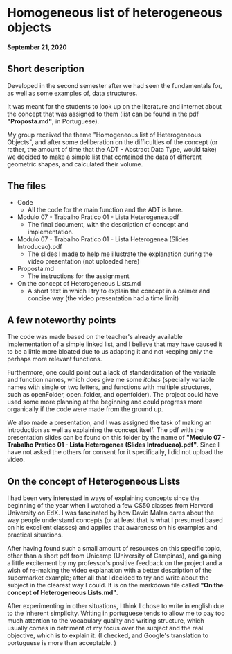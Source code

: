 # Homogeneous list of heterogeneous objects
#### September 21, 2020
## Short description
Developed in the second semester after we had seen the fundamentals for, as well as some examples of, data structures. 

It was meant for the students to look up on the literature and internet about the concept that was assigned to them (list can be found in the pdf **"Proposta.md"**, in Portuguese).

My group received the theme "Homogeneous list of Heterogeneous Objects", and after some deliberation on the difficulties of the concept (or rather, the amount of time that the ADT - Abstract Data Type, would take) we decided to make a simple list that contained the data of different geometric shapes, and calculated their volume. 

## The files
* Code
  * All the code for the main function and the ADT is here. 
* Modulo 07 - Trabalho Pratico 01 - Lista Heterogenea.pdf
  * The final document, with the description of concept and implementation. 
* Modulo 07 - Trabalho Pratico 01 - Lista Heterogenea (Slides Introducao).pdf
  * The slides I made to help me illustrate the explanation during the video presentation (not uploaded here)
* Proposta.md
  * The instructions for the assignment
* On the concept of Heterogeneous Lists.md
  * A short text in which I try to explain the concept in a calmer and concise way (the video presentation had a time limit)


## A few noteworthy points
The code was made based on the teacher's already available implementation of a simple linked list, and I believe that may have caused it to be a little more bloated due to us adapting it and not keeping only the perhaps more relevant functions. 

Furthermore, one could point out a lack of standardization of the variable and function names, which does give me some _itches_ (specially variable names with single or two letters, and functions with multiple structures, such as openFolder, open_folder, and openfolder). The project could have used some more planning at the beginning and could progress more organically if the code were made from the ground up. 

We also made a presentation, and I was assigned the task of making an introduction as well as explaining the concept itself. The pdf with the presentation slides can be found on this folder by the name of **"Modulo 07 - Trabalho Pratico 01 - Lista Heterogenea (Slides Introducao).pdf"**. Since I have not asked the others for consent for it specifically, I did not upload the video. 

## On the concept of Heterogeneous Lists
I had been very interested in ways of explaining concepts since the beginning of the year when I watched a few CS50 classes from Harvard University on EdX. I was fascinated by how David Malan cares about the way people understand concepts (or at least that is what I presumed based on his excellent classes) and applies that awareness on his examples and practical situations. 

After having found such a small amount of resources on this specific topic, other than a short pdf from Unicamp (University of Campinas), and gaining a little excitement by my professor's positive feedback on the project and a wish of re-making the video explanation with a better description of the supermarket example; after all that I decided to try and write about the subject in the clearest way I could. It is on the markdown file called **"On the concept of Heterogeneous Lists.md"**.

After experimenting in other situations, I think I chose to write in english due to the inherent simplicity. Writing in portuguese tends to allow me to pay too much attention to the vocabulary quality and writing structure, which usually comes in detriment of my focus over the subject and the real objective, which is to explain it. (I checked, and Google's translation to portuguese is more than acceptable. )

